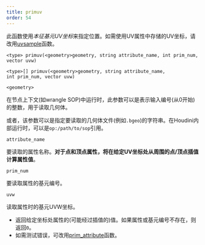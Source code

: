 ```yaml
---
title: primuv
order: 54
---
```


此函数使用*本征基元UV坐标*来指定位置。如需使用UV属性中存储的UV坐标，请改用[uvsample](uvsample.html "使用UV属性在特定UV坐标处插值计算属性值")函数。

`<type> primuv(<geometry>geometry, string attribute_name, int prim_num, vector uvw)`

`<type>[] primuv(<geometry>geometry, string attribute_name, int prim_num, vector uvw)`

`<geometry>`

在节点上下文(如wrangle SOP)中运行时，此参数可以是表示输入编号(从0开始)的整数，用于读取几何体。

或者，该参数可以是指定要读取的几何体文件(例如`.bgeo`)的字符串。在Houdini内部运行时，可以是`op:/path/to/sop`引用。

`attribute_name`

要读取的属性名称。**对于点和顶点属性，将在给定UV坐标处从周围的点/顶点插值计算属性值**。

`prim_num`

要读取属性的基元编号。

`uvw`

读取属性时的基元UVW坐标。

- 返回给定坐标处属性的(可能经过插值的)值。如果属性或基元编号不存在，则返回`0`。
- 如需测试错误，可改用[prim_attribute](prim_attribute.html "在特定参数化(u,v)位置插值计算属性值并复制到变量中")函数。

